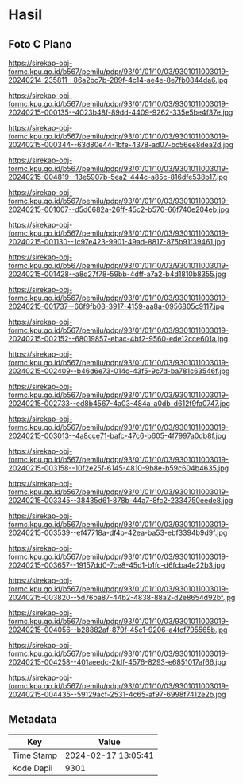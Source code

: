 # Hasil

## Foto C Plano

https://sirekap-obj-formc.kpu.go.id/b567/pemilu/pdpr/93/01/01/10/03/9301011003019-20240214-235811--86a2bc7b-289f-4c14-ae4e-8e7fb0844da6.jpg

https://sirekap-obj-formc.kpu.go.id/b567/pemilu/pdpr/93/01/01/10/03/9301011003019-20240215-000135--4023b48f-89dd-4409-9262-335e5be4f37e.jpg

https://sirekap-obj-formc.kpu.go.id/b567/pemilu/pdpr/93/01/01/10/03/9301011003019-20240215-000344--63d80e44-1bfe-4378-ad07-bc56ee8dea2d.jpg

https://sirekap-obj-formc.kpu.go.id/b567/pemilu/pdpr/93/01/01/10/03/9301011003019-20240215-004819--13e5907b-5ea2-444c-a85c-816dfe538b17.jpg

https://sirekap-obj-formc.kpu.go.id/b567/pemilu/pdpr/93/01/01/10/03/9301011003019-20240215-001007--d5d6682a-26ff-45c2-b570-66f740e204eb.jpg

https://sirekap-obj-formc.kpu.go.id/b567/pemilu/pdpr/93/01/01/10/03/9301011003019-20240215-001130--1c97e423-9901-49ad-8817-875b91f39461.jpg

https://sirekap-obj-formc.kpu.go.id/b567/pemilu/pdpr/93/01/01/10/03/9301011003019-20240215-001428--a8d27f78-59bb-4dff-a7a2-b4d1810b8355.jpg

https://sirekap-obj-formc.kpu.go.id/b567/pemilu/pdpr/93/01/01/10/03/9301011003019-20240215-001737--66f9fb08-3917-4159-aa8a-0956805c9117.jpg

https://sirekap-obj-formc.kpu.go.id/b567/pemilu/pdpr/93/01/01/10/03/9301011003019-20240215-002152--68019857-ebac-4bf2-9560-ede12cce601a.jpg

https://sirekap-obj-formc.kpu.go.id/b567/pemilu/pdpr/93/01/01/10/03/9301011003019-20240215-002409--b46d6e73-014c-43f5-9c7d-ba781c63546f.jpg

https://sirekap-obj-formc.kpu.go.id/b567/pemilu/pdpr/93/01/01/10/03/9301011003019-20240215-002733--ed8b4567-4a03-484a-a0db-d612f9fa0747.jpg

https://sirekap-obj-formc.kpu.go.id/b567/pemilu/pdpr/93/01/01/10/03/9301011003019-20240215-003013--4a8cce71-bafc-47c6-b605-4f7997a0db8f.jpg

https://sirekap-obj-formc.kpu.go.id/b567/pemilu/pdpr/93/01/01/10/03/9301011003019-20240215-003158--10f2e25f-6145-4810-9b8e-b59c604b4635.jpg

https://sirekap-obj-formc.kpu.go.id/b567/pemilu/pdpr/93/01/01/10/03/9301011003019-20240215-003345--38435d61-878b-44a7-8fc2-2334750eede8.jpg

https://sirekap-obj-formc.kpu.go.id/b567/pemilu/pdpr/93/01/01/10/03/9301011003019-20240215-003539--ef47718a-df4b-42ea-ba53-ebf3394b9d9f.jpg

https://sirekap-obj-formc.kpu.go.id/b567/pemilu/pdpr/93/01/01/10/03/9301011003019-20240215-003657--19157dd0-7ce8-45d1-b1fc-d6fcba4e22b3.jpg

https://sirekap-obj-formc.kpu.go.id/b567/pemilu/pdpr/93/01/01/10/03/9301011003019-20240215-003820--5d76ba87-44b2-4838-88a2-d2e8654d92bf.jpg

https://sirekap-obj-formc.kpu.go.id/b567/pemilu/pdpr/93/01/01/10/03/9301011003019-20240215-004056--b28882af-879f-45e1-9206-a4fcf795565b.jpg

https://sirekap-obj-formc.kpu.go.id/b567/pemilu/pdpr/93/01/01/10/03/9301011003019-20240215-004258--401aeedc-2fdf-4576-8293-e6851017af66.jpg

https://sirekap-obj-formc.kpu.go.id/b567/pemilu/pdpr/93/01/01/10/03/9301011003019-20240215-004435--59129acf-2531-4c65-af97-6998f7412e2b.jpg


## Metadata

| Key        | Value               |
| ---------- | ------------------- |
| Time Stamp | 2024-02-17 13:05:41 |
| Kode Dapil | 9301                |



